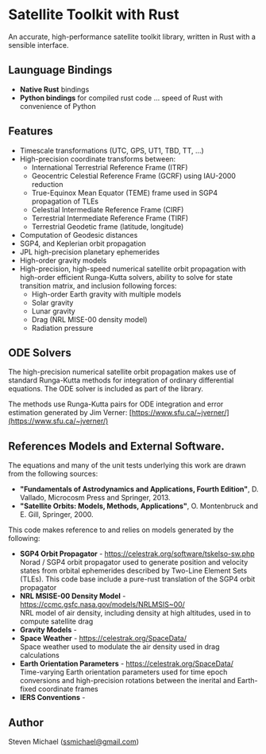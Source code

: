 # Satellite Toolkit with Rust

An accurate, high-performance satellite toolkit library, written in Rust with a sensible interface.

## Launguage Bindings

- **Native Rust** bindings
- **Python bindings** for compiled rust code ... speed of Rust with convenience of Python

## Features

- Timescale transformations (UTC, GPS, UT1, TBD, TT, ...)
- High-precision coordinate transforms between:
  - International Terrestrial Reference Frame (ITRF)
  - Geocentric Celestial Reference Frame (GCRF) using IAU-2000 reduction
  - True-Equinox Mean Equator (TEME) frame used in SGP4 propagation of TLEs
  - Celestial Intermediate Reference Frame (CIRF)
  - Terrestrial Intermediate Reference Frame (TIRF)
  - Terrestrial Geodetic frame (latitude, longitude)
- Computation of Geodesic distances
- SGP4, and Keplerian orbit propagation
- JPL high-precision planetary ephemerides
- High-order gravity models
- High-precision, high-speed numerical satellite orbit propagation with high-order efficient Runga-Kutta solvers, ability to solve for state transition matrix, and inclusion following forces:
  - High-order Earth gravity with multiple models
  - Solar gravity
  - Lunar gravity
  - Drag (NRL MISE-00 density model)
  - Radiation pressure

## ODE Solvers

The high-precision numerical satellite orbit propagation makes use of standard Runga-Kutta methods for integration of ordinary differential equations. The ODE solver is included as part of the library.

The methods use Runga-Kutta pairs for ODE integration and error estimation generated by Jim Verner: [https://www.sfu.ca/~jverner/](https://www.sfu.ca/~jverner/)

## References Models and External Software.

The equations and many of the unit tests underlying this work are drawn from the following sources:

- **"Fundamentals of Astrodynamics and Applications, Fourth Edition"**, D. Vallado, Microcosm Press and Springer, 2013.
- **"Satellite Orbits: Models, Methods, Applications"**, O. Montenbruck and E. Gill, Springer, 2000.

This code makes reference to and relies on models generated by the following:

- **SGP4 Orbit Propagator** - https://celestrak.org/software/tskelso-sw.php <br> Norad / SGP4 orbit propagator used to generate position and velocity states from orbital ephemerides described by Two-Line Element Sets (TLEs). This code base include a pure-rust translation of the SGP4 orbit propagator
- **NRL MSISE-00 Density Model** - https://ccmc.gsfc.nasa.gov/models/NRLMSIS~00/ <br>
  NRL model of air density, including density at high altitudes, used in to compute satellite drag
- **Gravity Models** -
- **Space Weather** - https://celestrak.org/SpaceData/ <br>
  Space weather used to modulate the air density used in drag calculations
- **Earth Orientation Parameters** - https://celestrak.org/SpaceData/<br>
  Time-varying Earth orientation parameters used for time epoch conversions and high-precision rotations between the inerital and Earth-fixed coordinate frames
- **IERS Conventions** -

## Author

Steven Michael (ssmichael@gmail.com)
